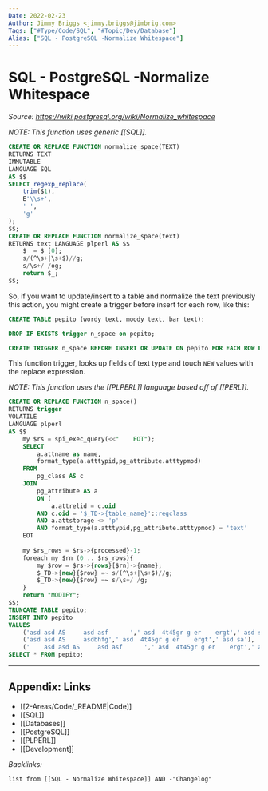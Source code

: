 ```yaml
---
Date: 2022-02-23
Author: Jimmy Briggs <jimmy.briggs@jimbrig.com>
Tags: ["#Type/Code/SQL", "#Topic/Dev/Database"]
Alias: ["SQL - PostgreSQL -Normalize Whitespace"]
---
```


# SQL - PostgreSQL -Normalize Whitespace

*Source: https://wiki.postgresql.org/wiki/Normalize_whitespace*

*NOTE: This function uses generic [[SQL]].*

```SQL
CREATE OR REPLACE FUNCTION normalize_space(TEXT)
RETURNS TEXT
IMMUTABLE
LANGUAGE SQL
AS $$
SELECT regexp_replace(
    trim($1),
    E'\\s+',
    ' ',
    'g'
);
$$;
CREATE OR REPLACE FUNCTION normalize_space(text) 
RETURNS text LANGUAGE plperl AS $$
    $_ = $_[0]; 
    s/(^\s+|\s+$)//g;
    s/\s+/ /og;
    return $_;
$$;
```

So, if you want to update/insert to a table and normalize the text previously this action, you might create a trigger before insert for each row, like this:

```SQL
CREATE TABLE pepito (wordy text, moody text, bar text);

DROP IF EXISTS trigger n_space on pepito;

CREATE TRIGGER n_space BEFORE INSERT OR UPDATE ON pepito FOR EACH ROW EXECUTE PROCEDURE n_space();
```

This function trigger, looks up fields of text type and touch `NEW` values with the replace expression.

*NOTE: This function uses the [[PLPERL]] language based off of [[PERL]].*

```SQL
CREATE OR REPLACE FUNCTION n_space() 
RETURNS trigger
VOLATILE
LANGUAGE plperl
AS $$
	my $rs = spi_exec_query(<<"    EOT");
    SELECT
        a.attname as name,
        format_type(a.atttypid,pg_attribute.atttypmod) 
    FROM
        pg_class AS c
    JOIN
        pg_attribute AS a
        ON (
            a.attrelid = c.oid
        AND c.oid = '$_TD->{table_name}'::regclass 
        AND a.attstorage <> 'p'
        AND format_type(a.atttypid,pg_attribute.atttypmod) = 'text'
    EOT
        
	my $rs_rows = $rs->{processed}-1;
	foreach my $rn (0 .. $rs_rows){
		my $row = $rs->{rows}[$rn]->{name};
		$_TD->{new}{$row} =~ s/(^\s+|\s+$)//g;
		$_TD->{new}{$row} =~ s/\s+/ /g;		
	}	
	return "MODIFY";
$$;
TRUNCATE TABLE pepito;
INSERT INTO pepito
VALUES
    ('asd asd AS     asd asf      ',' asd  4t45gr g er    ergt',' asd sa'),
    ('asd asd AS     asdbhfg',' asd  4t45gr g er    ergt',' asd sa'),
    ('    asd asd AS     asd asf      ',' asd  4t45gr g er    ergt',' asd sa');
SELECT * FROM pepito;
```

***

## Appendix: Links

- [[2-Areas/Code/_README|Code]]
- [[SQL]]
- [[Databases]]
- [[PostgreSQL]]
- [[PLPERL]]
- [[Development]]

*Backlinks:*

```dataview
list from [[SQL - Normalize Whitespace]] AND -"Changelog"
```